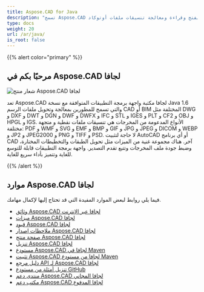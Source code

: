 ```yaml
---
title: Aspose.CAD for Java
description: "تسمح Aspose.CAD لجافا للمطورين بفتح وقراءة ومعالجة تنسيقات ملفات أوتوكاد DWG و DXF و DWT وغيرها من تنسيقات ملفات CAD و BIM ، مثل: DGN و DWF و DWFX و IFC و STL و IGES و PLT و CF2 و OBJ و HPGL و IGS."
type: docs
weight: 20
url: /ar/java/
is_root: false
---
```


{{% alert color="primary" %}}

## **مرحبًا بكم في Aspose.CAD لجافا**

![شعار منتج Aspose.CAD لجافا](/cad/_assets/home_2.png)

تعد Aspose.CAD لجافا مكتبة واجهة برمجة التطبيقات المتوافقة مع نسخة Java 1.6 والتي تسمح للمطورين بمعالجة وتحويل ملفات الرسم CAD أو BIM المختلفة مثل DWG و DXF و DWT و DGN و DWF و DWFX و IFC و STL و IGES و PLT و CF2 و OBJ و HPGL و IGS. الأنواع المدعومة من المخرجات هي تنسيقات ملفات نقطية و متجهة مختلفة: PDF و WMF و SVG و EMF و BMP و GIF و JPG و JPEG و DICOM و WEBP و JP2 و JPEG2000 و PNG و TIFF و PSD. لا حاجة لتثبيت AutoCAD أو أي برنامج CAD آخر.
هناك مجموعة غنية من الميزات مثل تحويل الطبقات والتخطيطات المختارة، وضبط جودة ملف المخرجات وتتبع تقدم التصدير. واجهة برمجة التطبيقات قابلة للتوسع للغاية وتتميز بأداء سريع للغاية.

{{% /alert %}}

## **موارد Aspose.CAD لجافا**

فيما يلي روابط لبعض الموارد المفيدة التي قد تحتاج إليها لإكمال مهامك.

- [وثائق Aspose.CAD لجافا عبر الإنترنت](/cad/ar/java/)
- [ميزات Aspose.CAD لجافا](/cad/ar/java/product-overview/#advanced-api-features)
- [قيود Aspose.CAD لجافا](/cad/ar/java/product-overview/#not-yet-supported)
- [ملاحظات إصدار Aspose.CAD لجافا](https://releases.aspose.com/cad/java/release-notes/)
- [صفحة منتج Aspose.CAD لجافا](https://products.aspose.com/cad/java/)
- [تنزيل Aspose.CAD لجافا](https://releases.aspose.com/cad/java/)
- [مستودع Aspose.CAD لجافا في Maven](https://releases.aspose.com/java/repo/com/aspose/aspose-cad/)
- [تثبيت Aspose.CAD لجافا من مستودع Maven](/cad/ar/java/installation/)
- [دليل مرجع API لـ Aspose.CAD لجافا](https://reference.aspose.com/cad/java)
- [تنزيل أمثلة من مستودع GitHub](https://github.com/aspose-cad/Aspose.CAD-for-Java)
- [منتدى دعم Aspose.CAD لجافا المجاني](https://forum.aspose.com/c/cad/19)
- [مكتب دعم Aspose.CAD لجافا المدفوع](https://helpdesk.aspose.com/)